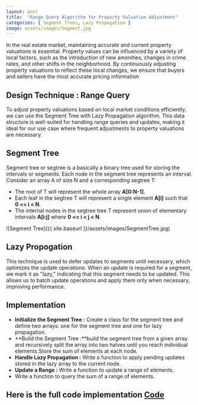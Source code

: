 ```yaml
---
layout: post
title:  "Range Query Algorithm for Property Valuation Adjustment"
categories: [ Segment Trees, Lazy Propogation ]
image: assets/images/Segment.jpg
---
```

In the real estate market, maintaining accurate and current property valuations is essential. Property values can be influenced by a variety of local factors, such as the introduction of new amenities, changes in crime rates, and other shifts in the neighborhood. By continuously adjusting property valuations to reflect these local changes, we ensure that buyers and sellers have the most accurate pricing information

## Design Technique : Range Query
To adjust property valuations based on local market conditions efficiently, we can use the Segment Tree with Lazy Propagation algorithm. This data structure is well-suited for handling range queries and updates, making it ideal for our use case where frequent adjustments to property valuations are necessary.

## Segment Tree
Segment tree or segtree is a basically a binary tree used for storing the intervals or segments. Each node in the segment tree represents an interval.
Consider an array A of size N and a corresponding segtree T:

- The root of T will represent the whole array **A[0:N-1]**.
- Each leaf in the segtree T will represent a single element **A[i]** such that **0 <= i < N**.
- The internal nodes in the segtree tree T represent union of elementary intervals **A[i:j]** where **0 <= i < j < N**.

![Segment Tree]({{ site.baseurl }}/assets/images/SegmentTree.jpg)

## Lazy Propogation
This technique is used to defer updates to segments until necessary, which optimizes the update operations. When an update is required for a segment, we mark it as "lazy," indicating that this segment needs to be updated. This allows us to batch update operations and apply them only when necessary, improving performance.

## Implementation
- **Initialize the Segment Tree :** Create a class for the segment tree and define two arrays: one for the segment tree and one for lazy propagation.
- **Build the Segment Tree :**build the segment tree from a given array and recursively split the array into two halves until you reach individual elements.Store the sum of elements at each node.
- **Handle Lazy Propagation :**  Write a function to apply pending updates stored in the lazy array to the current node.
- **Update a Range :**  Write a function to update a range of elements.
- Write a function to query the sum of a range of elements.

## Here is the full code implementation [Code](https://github.com/Ritesh2351235/Portfolio/blob/master/assets/Codes/SegmentTrees.cpp)